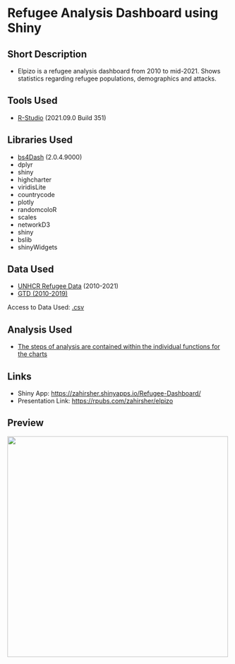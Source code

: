 # Refugee Analysis Dashboard using Shiny

## Short Description
- Elpizo is a refugee analysis dashboard from 2010 to mid-2021. Shows statistics regarding refugee populations, demographics and attacks.

## Tools Used
- [R-Studio](https://www.rstudio.com/) (2021.09.0 Build 351)

## Libraries Used
- [bs4Dash](https://rinterface.github.io/bs4Dash/index.html) (2.0.4.9000)
- dplyr
- shiny
- highcharter
- viridisLite
- countrycode
- plotly
- randomcoloR
- scales
- networkD3
- shiny
- bslib
- shinyWidgets

## Data Used
- [UNHCR Refugee Data](https://www.unhcr.org/refugee-statistics/) (2010-2021)
- [GTD (2010-2019)](https://www.start.umd.edu/gtd/)

Access to Data Used: [.csv](https://github.com/zahir2000/Refugee-Analysis/tree/master/R)

## Analysis Used
- [The steps of analysis are contained within the individual functions for the charts](https://github.com/zahir2000/Refugee-Analysis/blob/master/R/server.R)

## Links
- Shiny App: https://zahirsher.shinyapps.io/Refugee-Dashboard/
- Presentation Link: https://rpubs.com/zahirsher/elpizo

## Preview
<img src="https://github.com/zahir2000/Refugee-Analysis/blob/master/Presentation/features.gif" height = "500px"/>

